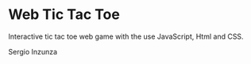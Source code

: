 # Web Tic Tac Toe

Interactive tic tac toe web game with the use JavaScript, Html and CSS.

Sergio Inzunza
